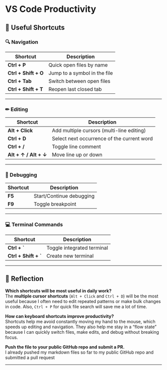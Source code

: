# VS Code Productivity

## 📌 Useful Shortcuts

### 🔍 Navigation
| Shortcut | Description |
|----------|-------------|
| **Ctrl + P** | Quick open files by name |
| **Ctrl + Shift + O** | Jump to a symbol in the file |
| **Ctrl + Tab** | Switch between open files |
| **Ctrl + Shift + T** | Reopen last closed tab |

---

### ✏ Editing
| Shortcut | Description |
|----------|-------------|
| **Alt + Click** | Add multiple cursors (multi-line editing) |
| **Ctrl + D** | Select next occurrence of the current word |
| **Ctrl + /** | Toggle line comment |
| **Alt + ↑ / Alt + ↓** | Move line up or down |

---

### 🐞 Debugging
| Shortcut | Description |
|----------|-------------|
| **F5** | Start/Continue debugging |
| **F9** | Toggle breakpoint |

---

### 💻 Terminal Commands
| Shortcut | Description |
|----------|-------------|
| **Ctrl + `** | Toggle integrated terminal |
| **Ctrl + Shift + `** | Create new terminal |

---

## 📝 Reflection

**Which shortcuts will be most useful in daily work?**  
The **multiple cursor shortcuts** (`Alt + Click` and `Ctrl + D`) will be the most useful because I often need to edit repeated patterns or make bulk changes in code. Also, `Ctrl + P` for quick file search will save me a lot of time.

**How can keyboard shortcuts improve productivity?**  
Shortcuts help me avoid constantly moving my hand to the mouse, which speeds up editing and navigation. They also help me stay in a “flow state” because I can quickly switch files, make edits, and debug without breaking focus.

**Push the file to your public GitHub repo and submit a PR.**  
I already pushed my markdown files so far to my public GitHub repo and submitted a pull request

---
